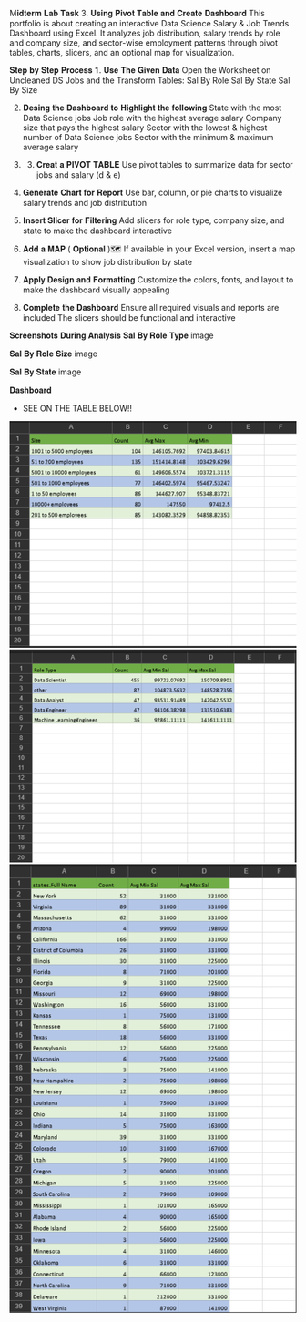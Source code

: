 M𝐢𝐝𝐭𝐞𝐫𝐦 𝐋𝐚𝐛 𝐓𝐚𝐬𝐤 3. 𝐔𝐬𝐢𝐧𝐠 𝐏𝐢𝐯𝐨𝐭 𝐓𝐚𝐛𝐥𝐞 𝐚𝐧𝐝 𝐂𝐫𝐞𝐚𝐭𝐞 𝐃𝐚𝐬𝐡𝐛𝐨𝐚𝐫𝐝
This portfolio is about creating an interactive Data Science Salary & Job Trends Dashboard using Excel. It analyzes job distribution, salary trends by role and company size, and sector-wise employment patterns through pivot tables, charts, slicers, and an optional map for visualization.

𝐒𝐭𝐞𝐩 𝐛𝐲 𝐒𝐭𝐞𝐩 𝐏𝐫𝐨𝐜𝐞𝐬𝐬
𝟏. 𝐔𝐬𝐞 𝐓𝐡𝐞 𝐆𝐢𝐯𝐞𝐧 𝐃𝐚𝐭𝐚
Open the Worksheet on Uncleaned DS Jobs and the Transform Tables: Sal By Role Sal By State Sal By Size

2. 𝐃𝐞𝐬𝐢𝐧𝐠 𝐭𝐡𝐞 𝐃𝐚𝐬𝐡𝐛𝐨𝐚𝐫𝐝 𝐭𝐨 𝐇𝐢𝐠𝐡𝐥𝐢𝐠𝐡𝐭 𝐭𝐡𝐞 𝐟𝐨𝐥𝐥𝐨𝐰𝐢𝐧𝐠
State with the most Data Science jobs
Job role with the highest average salary
Company size that pays the highest salary
Sector with the lowest & highest number of Data Science jobs
Sector with the minimum & maximum average salary
3. 3. 𝐂𝐫𝐞𝐚𝐭 𝐚 𝐏𝐈𝐕𝐎𝐓 𝐓𝐀𝐁𝐋𝐄
Use pivot tables to summarize data for sector jobs and salary (d & e)

4. 𝐆𝐞𝐧𝐞𝐫𝐚𝐭𝐞 𝐂𝐡𝐚𝐫𝐭 𝐟𝐨𝐫 𝐑𝐞𝐩𝐨𝐫𝐭
Use bar, column, or pie charts to visualize salary trends and job distribution

5. 𝐈𝐧𝐬𝐞𝐫𝐭 𝐒𝐥𝐢𝐜𝐞𝐫 𝐟𝐨𝐫 𝐅𝐢𝐥𝐭𝐞𝐫𝐢𝐧𝐠
Add slicers for role type, company size, and state to make the dashboard interactive

6. 𝐀𝐝𝐝 𝐚 𝐌𝐀𝐏 ( 𝐎𝐩𝐭𝐢𝐨𝐧𝐚𝐥 )🗺️
If available in your Excel version, insert a map visualization to show job distribution by state

7. 𝐀𝐩𝐩𝐥𝐲 𝐃𝐞𝐬𝐢𝐠𝐧 𝐚𝐧𝐝 𝐅𝐨𝐫𝐦𝐚𝐭𝐭𝐢𝐧𝐠
Customize the colors, fonts, and layout to make the dashboard visually appealing

8. 𝐂𝐨𝐦𝐩𝐥𝐞𝐭𝐞 𝐭𝐡𝐞 𝐃𝐚𝐬𝐡𝐛𝐨𝐚𝐫𝐝
Ensure all required visuals and reports are included The slicers should be functional and interactive

𝐒𝐜𝐫𝐞𝐞𝐧𝐬𝐡𝐨𝐭𝐬 𝐃𝐮𝐫𝐢𝐧𝐠 𝐀𝐧𝐚𝐥𝐲𝐬𝐢𝐬
𝐒𝐚𝐥 𝐁𝐲 𝐑𝐨𝐥𝐞 𝐓𝐲𝐩𝐞
image

𝐒𝐚𝐥 𝐁𝐲 𝐑𝐨𝐥𝐞 𝐒𝐢𝐳𝐞
image

𝐒𝐚𝐥 𝐁𝐲 𝐒𝐭𝐚𝐭𝐞
image

𝐃𝐚𝐬𝐡𝐛𝐨𝐚𝐫𝐝
- SEE ON THE TABLE BELOW!!


![Sal by Size](https://github.com/jquizon24-0145/jquizon24-0145/blob/main/Midterm%20Task%203/images/salbysize.png)
![Sal by Role](https://github.com/jquizon24-0145/jquizon24-0145/blob/main/Midterm%20Task%203/images/sal%20by%20role.png)
![Sal by State](https://github.com/jquizon24-0145/jquizon24-0145/blob/main/Midterm%20Task%203/images/Salbystate.png)
